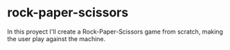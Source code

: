 # rock-paper-scissors

In this proyect I'll create a Rock-Paper-Scissors game from scratch, making the user play against the machine.

